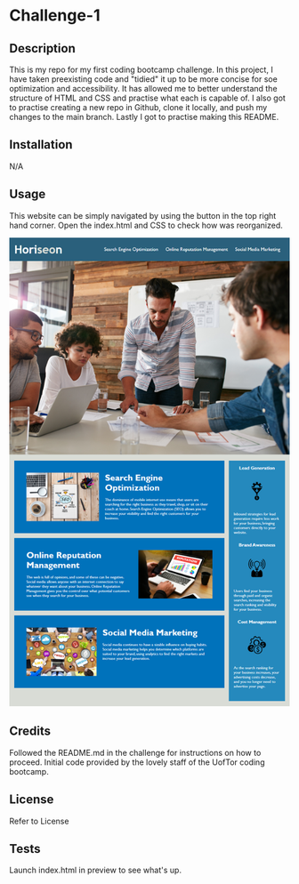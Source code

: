 # Challenge-1

## Description

This is my repo for my first coding bootcamp challenge.  In this project, I have taken preexisting code and "tidied" it up to be more concise for soe optimization and accessibility. It has allowed me to better understand the structure of HTML and CSS and practise what each is capable of.  I also got to practise creating a new repo in Github, clone it locally, and push my changes to the main branch.  Lastly I got to practise making this README.

## Installation

N/A

## Usage

This website can be simply navigated by using the button in the top right hand corner.  Open the index.html and CSS to check how was reorganized.

 ![alt text](assets/images/01-html-css-git-homework-demo.png)   

## Credits

Followed the README.md in the challenge for instructions on how to proceed.  Initial code provided by the lovely staff of the UofTor coding bootcamp.

## License

Refer to License 

## Tests

Launch index.html in preview to see what's up.
